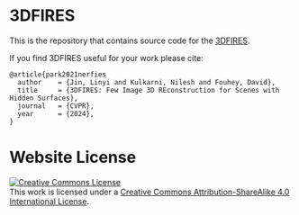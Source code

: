 # 3DFIRES

This is the repository that contains source code for the [3DFIRES](https://github.com/jinlinyi/3DFIRES).

If you find 3DFIRES useful for your work please cite:
```
@article{park2021nerfies
  author    = {Jin, Linyi and Kulkarni, Nilesh and Fouhey, David},
  title     = {3DFIRES: Few Image 3D REconstruction for Scenes with Hidden Surfaces},
  journal   = {CVPR},
  year      = {2024},
}
```

# Website License
<a rel="license" href="http://creativecommons.org/licenses/by-sa/4.0/"><img alt="Creative Commons License" style="border-width:0" src="https://i.creativecommons.org/l/by-sa/4.0/88x31.png" /></a><br />This work is licensed under a <a rel="license" href="http://creativecommons.org/licenses/by-sa/4.0/">Creative Commons Attribution-ShareAlike 4.0 International License</a>.
